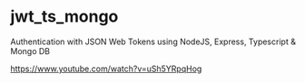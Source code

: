 # jwt_ts_mongo

Authentication with JSON Web Tokens using NodeJS, Express, Typescript & Mongo DB

https://www.youtube.com/watch?v=uSh5YRpqHog
